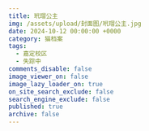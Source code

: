 ```yaml
---
title: 玳瑁公主
img: /assets/upload/封面图/玳瑁公主.jpg
date: 2024-10-12 00:00:00 +0000
category: 猫档案
tags:
  - 嘉定校区
  - 失踪中
comments_disable: false
image_viewer_on: false
image_lazy_loader_on: true
on_site_search_exclude: false
search_engine_exclude: false
published: true
archive: false
---
```

